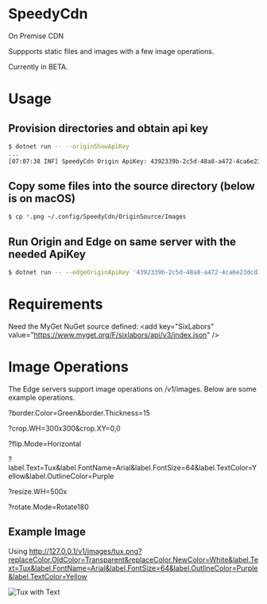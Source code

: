 # SpeedyCdn

On Premise CDN

Suppports static files and images with a few image operations.

Currently in BETA.

# Usage

## Provision directories and obtain api key

```bash
$ dotnet run -- --originShowApiKey
...
[07:07:38 INF] SpeedyCdn Origin ApiKey: 4392339b-2c5d-48a8-a472-4ca6e23dcd38
```

## Copy some files into the source directory (below is on macOS)

```bash
$ cp *.png ~/.config/SpeedyCdn/OriginSource/Images
```

## Run Origin and Edge on same server with the needed ApiKey

```bash
$ dotnet run -- --edgeOriginApiKey '4392339b-2c5d-48a8-a472-4ca6e23dcd38'
```

# Requirements

Need the MyGet NuGet source defined: &lt;add key="SixLabors" value="https://www.myget.org/F/sixlabors/api/v3/index.json" /&gt;

# Image Operations

The Edge servers support image operations on /v1/images.  Below are some example operations.

?border.Color=Green&border.Thickness=15

?crop.WH=300x300&crop.XY=0,0

?flip.Mode=Horizontal

?label.Text=Tux&label.FontName=Arial&label.FontSize=64&label.TextColor=Yellow&label.OutlineColor=Purple

?resize.WH=500x

?rotate.Mode=Rotate180

## Example Image

Using http://127.0.0.1/v1/images/tux.png?replaceColor.OldColor=Transparent&replaceColor.NewColor=White&label.Text=Tux&label.FontName=Arial&label.FontSize=64&label.OutlineColor=Purple&label.TextColor=Yellow

![Tux with Text](http://bmedley.org/tuxWithText.png)

